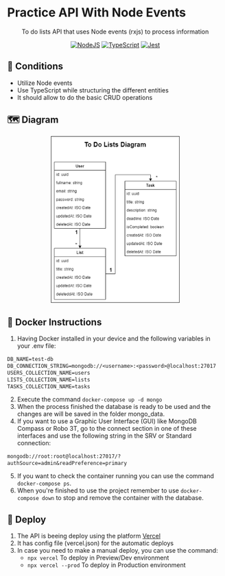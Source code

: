 # Practice API With Node Events

<div align="center">
  <p align="center">
    To do lists API that uses Node events (rxjs) to process information
  </p>
</div>
<div align="center">

[![NodeJS](https://img.shields.io/badge/-NodeJS-f2f2f2?style=flat&logo=node.js)](https://nodejs.org/)
[![TypeScript](https://img.shields.io/badge/-TypeScript-f2f2f2?style=flat&logo=typescript)](https://www.typescriptlang.org/)
[![Jest](https://img.shields.io/badge/-Jest-f2f2f2?style=flat&logo=jest&logoColor=15c213)](https://jestjs.io/)

</div>

## 🎯 Conditions

- Utilize Node events
- Use TypeScript while structuring the different entities
- It should allow to do the basic CRUD operations

## 🗺️ Diagram

<div align="center">
  <img width="300" src="./to-do-lists-diagram.png" alt="Project's Diagram">
</div>

## 🐋 Docker Instructions

1. Having Docker installed in your device and the following variables in your .env file:
```
DB_NAME=test-db
DB_CONNECTION_STRING=mongodb://<username>:<password>@localhost:27017
USERS_COLLECTION_NAME=users
LISTS_COLLECTION_NAME=lists
TASKS_COLLECTION_NAME=tasks
```
2. Execute the command `docker-compose up -d mongo`
3. When the process finished the database is ready to be used and the changes are will be saved in the folder mongo_data.
4. If you want to use a Graphic User Interface (GUI) like MongoDB Compass or Robo 3T, go to the connect section in one of these interfaces and use the following string in the SRV or Standard connection:
```
mongodb://root:root@localhost:27017/?authSource=admin&readPreference=primary
```
5. If you want to check the container running you can use the command `docker-compose ps`.
6. When you're finished to use the project remember to use `docker-compose down` to stop and remove the container with the database.

## 🚚 Deploy
1. The API is beeing deploy using the platform [Vercel](https://vercel.com/)
2. It has config file (vercel.json) for the automatic deploys
3. In case you need to make a manual deploy, you can use the command:
    + `npx vercel` To deploy in Preview/Dev environment
    + `npx vercel --prod` To deploy in Production environment